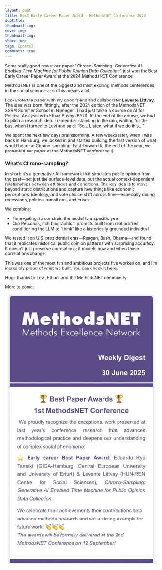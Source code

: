 ```yaml
---
layout: post
title: Best Early Career Paper Award - MethodsNET Conference 2024
subtitle: 
thumbnail-img: 
cover-img:
thumbnail-img: 
share-img: 
tags: [posts]
comments: true
---
```


Some really good news: our paper "*Chrono-Sampling: Generative AI Enabled Time Machine for Public Opinion Data Collection*" just won the Best Early Career Paper Award at the 2024 MethodsNET Conference.

MethodsNET is one of the biggest and most exciting methods conferences in the social sciences—so this means a lot.

I co-wrote the paper with my good friend and collaborator [**Levente Littvay**](https://levente.littvay.hu/). The idea was born, fittingly, after the 2024 edition of the MethodsNET 3SRM Summer School in Nijmegen. I had just taken a course on AI for Political Analysis with Ethan Busby (BYU). 
At the end of the course, we had to pitch a research idea. I remember standing in the rain, waiting for the bus, when I turned to Levi and said: “So… Listen, what if we do this…”

We spent the next few days brainstorming. A few weeks later, when I was back in Hamburg,  we locked in and started building the first version of what would become Chrono-sampling. Fast-forward to the end of the year, we presented our paper at the MethodsNET conference :) 


### What’s Chrono-sampling?

In short: it’s a generative AI framework that simulates public opinion from the past—not just the surface-level data, but the actual context-dependent relationships between attitudes and conditions.
The key idea is to move beyond static distributions and capture how things like economic perceptions, ideology, and vote choice shift across time—especially during recessions, political transitions, and crises.

We combine:
- Time-gating, to constrain the model to a specific year
- Clio Personas, rich biographical prompts built from real profiles, conditioning the LLM to “think” like a historically grounded individual

We tested it on U.S. presidential eras—Reagan, Bush, Obama—and found that it replicates historical public opinion patterns with surprising accuracy. It doesn’t just preserve correlations; it models how and when those correlations change.

This was one of the most fun and ambitious projects I’ve worked on, and I’m incredibly proud of what we built. You can check it [**here**](https://osf.io/preprints/psyarxiv/49ags_v1).

Huge thanks to Levi, Ethan, and the MethodsNET community.

More to come.

![](/assets/img/Award1.jpeg)



